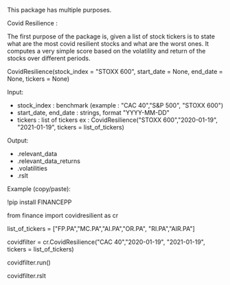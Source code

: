 This package has multiple purposes.

Covid Resilience :

The first purpose of the package is, given a list of stock tickers is to state what are the most covid resilient stocks and what are the worst ones.
It computes a very simple score based on the volatility and return of the stocks over different periods.


CovidResilience(stock_index = "STOXX 600", start_date = None, end_date = None, tickers = None)


Input: 

- stock_index : benchmark  (example : "CAC 40","S&P 500", "STOXX 600")
- start_date, end_date : strings, format "YYYY-MM-DD"
- tickers : list of tickers
ex : CovidResilience("STOXX 600","2020-01-19", "2021-01-19", tickers = list_of_tickers)


Output:

- .relevant_data
- .relevant_data_returns
- .volatilities
- .rslt


Example (copy/paste):

!pip install FINANCEPP

from finance import covidresilient as cr

list_of_tickers = ["FP.PA","MC.PA","AI.PA","OR.PA", "RI.PA","AIR.PA"]

covidfilter = cr.CovidResilience("CAC 40","2020-01-19", "2021-01-19", tickers = list_of_tickers)

covidfilter.run()

covidfilter.rslt